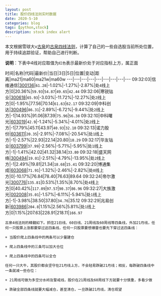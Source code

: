 ```yaml
---
layout: post
title: 股价四线法则实时数据
date: 2020-5-10
categories: blog
tags: [python,stock]
description: stock index alert
---
```



本文根据雪球大v[古泉](https://xueqiu.com/u/7148646888)的[古泉四线法则](https://xueqiu.com/7148646888/130498192)，计算了自己的一些自选股当前所处位置，用于持续追踪验证，帮助自己进行判断。

**说明**：下表中4线对应取值为`红色`表示最新价处于对应指标上方，属正面

时间|名称|代码|最新价|当日|3日|5日|位置|变动|距离|ma21|ma60|ma21w|ma60w
---|---|---|---|---|---|---|---|---
09:32:03|信维通信|[300136](https://xueqiu.com/S/SZ300136)|`61.28`|-1.02%|-1.27%|-2.87%|处`4`线上方|0|20.36%|`59.93`|`54.87`|`49.65`|`42.44`
09:32:06|寒锐钴业|[300618](https://xueqiu.com/S/SZ300618)|`65.93`|-3.03%|-11.72%|-12.27%|处`2`线上方|0|-1.95%|77.56|70.14|`61.63`|`62.17`
09:32:09|中科创达|[300496](https://xueqiu.com/S/SZ300496)|`86.31`|-2.89%|-6.72%|-9.44%|处`2`线上方|-1|14.93%|91.06|87.39|`75.96`|`56.38`
09:32:10|中科曙光|[603019](https://xueqiu.com/S/SH603019)|`42.9`|-1.24%|-5.34%|-4.01%|处`2`线上方|-1|7.79%|45.11|43.97|`40.93`|`32.10`
09:32:13|诺力股份|[603611](https://xueqiu.com/S/SH603611)|`20.35`|-2.91%|-7.08%|-20.54%|处`1`线上方|-1|-2.57%|22.93|22.14|20.80|`18.29`
09:32:17|华友钴业|[603799](https://xueqiu.com/S/SH603799)|`37.99`|-2.56%|-5.71%|-5.95%|处`1`线上方|-1|-1.41%|42.02|41.32|38.14|`33.80`
09:32:18|盛天网络|[300494](https://xueqiu.com/S/SZ300494)|`19.01`|-2.51%|-4.79%|-13.95%|处`2`线上方|-1|2.49%|19.81|21.34|`18.68`|`15.41`
09:32:20|博通集成|[603068](https://xueqiu.com/S/SH603068)|`71.91`|-1.32%|-2.46%|-2.82%|处`0`线上方|0|-10.17%|76.84|78.40|76.63|89.64
09:32:24|帝尔激光|[300776](https://xueqiu.com/S/SZ300776)|`135.81`|0.53%|1.35%|8.70%|处`4`线上方|0|40.42%|`117.09`|`97.57`|`90.37`|`86.96`
09:32:27|大族激光|[002008](https://xueqiu.com/S/SZ002008)|`35.01`|-1.57%|-6.11%|-5.94%|处`1`线上方|-1|-3.98%|38.50|37.80|`34.76`|35.12
09:32:29|兆易创新|[603986](https://xueqiu.com/S/SH603986)|`204.8`|1.15%|2.56%|5.81%|处`1`线上方|0|1.15%|207.63|228.91|218.11|`166.97`

```
古泉4线法则的精髓如下。抓住21日线、60日线、21周线及60周线等四条线，外加21月线，任何一只股票上涨都要穿过这四条线，任何一只股票要想爆雷也要先下穿过这四条线：

+ 当股价爬上四条线中的两条可以少量建仓

+ 爬上四条线中的三条可以加大仓位

+ 爬上四条线中的四条可以全仓

任何一只大牛，其股价都会坚守在21月线上方，不会轻易跌破21月线；相反，每跌破四条线中一条就减一些仓位：

+ 21周线可做为多空分水岭及警戒线，股价在21周线及60周线下方就要十分慎重，多看少做

+ 跌破全部四条线就要大幅减仓，甚至清仓，一旦跌破21月线，清仓观望
```